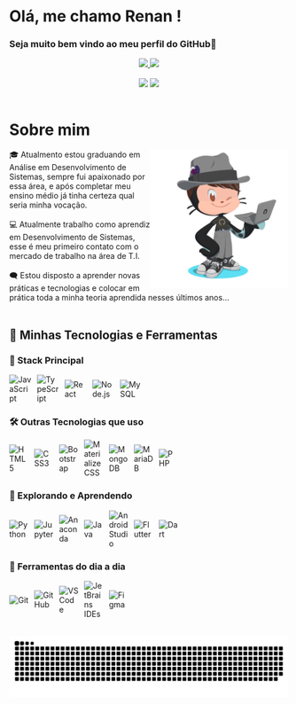 # Olá, me chamo Renan !
### Seja muito bem vindo ao meu perfil do GitHub👋

<div align="center">
<a href="https://github.com/RenanOliveiraSilva">
  <img loading="lazy" height="180em" src="https://github-readme-stats.vercel.app/api/top-langs/?username=RenanOliveiraSilva&layout=compact&langs_count=7&theme=midnight-purple"/>
  <img loading="lazy" height="180em" src="https://github-readme-stats.vercel.app/api?username=RenanOliveiraSilva&layout=compact&langs_count=7&hide=contribs,issues&theme=midnight-purple"/>

</div>
<br>
<div class="contato" align="center">
  <a href="https://www.linkedin.com/in/renan-de-oliveira-silva-416721289/" target="_blank"><img loading="lazy" src="https://img.shields.io/badge/-LinkedIn-%230077B5?style=for-the-badge&logo=linkedin&logoColor=white" target="_blank"></a>   
  <a href = "mailto:renandeoliveirasilva123@gmail.com"><img loading="lazy" src="https://img.shields.io/badge/Gmail-D14836?style=for-the-badge&logo=gmail&logoColor=white" target="_blank"></a>
</div>

<br>

  
# Sobre mim
  <img src="https://github.com/RenanOliveiraSilva/RenanOliveiraSilva/blob/main/img.png" alt=celebrate width=250 align=right>
<div>
  <div>
    🎓 Atualmento estou graduando em Análise em Desenvolvimento de Sistemas, sempre fui apaixonado por essa área, e após completar meu ensino médio já tinha certeza qual seria minha vocação.
  </div>
  <br>
  <div>
    💻 Atualmente trabalho como aprendiz em Desenvolvimento de Sistemas, esse é meu primeiro contato com o mercado de trabalho na área de T.I.
  </div>
    <br>
  <div>
    🗨️ Estou disposto a aprender novas práticas e tecnologias e colocar em prática toda a minha teoria aprendida nesses últimos anos...
  </div>
  
</div>

<br>

## 🚀 Minhas Tecnologias e Ferramentas

### 💎 Stack Principal
<div style="display: flex; align-items: center; gap: 10px; margin-bottom: 15px;">
  <img src="https://cdn.jsdelivr.net/gh/devicons/devicon@latest/icons/javascript/javascript-original.svg" width="40" title="JavaScript"/>
  <img src="https://cdn.jsdelivr.net/gh/devicons/devicon@latest/icons/typescript/typescript-original.svg" width="40" title="TypeScript"/>
  <img src="https://cdn.jsdelivr.net/gh/devicons/devicon@latest/icons/react/react-original.svg" width="40" title="React"/>
  <img src="https://cdn.jsdelivr.net/gh/devicons/devicon@latest/icons/nodejs/nodejs-original.svg" width="40" title="Node.js"/>
  <img src="https://cdn.jsdelivr.net/gh/devicons/devicon@latest/icons/mysql/mysql-original.svg" width="40" title="MySQL"/>
</div>

### 🛠️ Outras Tecnologias que uso
<div style="display: flex; align-items: center; flex-wrap: wrap; gap: 10px;">
  <img src="https://cdn.jsdelivr.net/gh/devicons/devicon@latest/icons/html5/html5-original.svg" width="35" title="HTML5"/>
  <img src="https://cdn.jsdelivr.net/gh/devicons/devicon@latest/icons/css3/css3-original.svg" width="35" title="CSS3"/>
  <img src="https://cdn.jsdelivr.net/gh/devicons/devicon@latest/icons/bootstrap/bootstrap-original.svg" width="35" title="Bootstrap"/>
  <img src="https://cdn.jsdelivr.net/gh/devicons/devicon@latest/icons/materializecss/materializecss-original.svg" width="35" title="MaterializeCSS"/>
  <img src="https://cdn.jsdelivr.net/gh/devicons/devicon@latest/icons/mongodb/mongodb-original-wordmark.svg" width="35" title="MongoDB"/>
  <img src="https://cdn.jsdelivr.net/gh/devicons/devicon@latest/icons/mariadb/mariadb-original.svg" width="35" title="MariaDB"/>
  <img src="https://cdn.jsdelivr.net/gh/devicons/devicon@latest/icons/php/php-original.svg" width="35" title="PHP"/>
</div>

### 🧪 Explorando e Aprendendo
<div style="display: flex; align-items: center; flex-wrap: wrap; gap: 10px;">
  <img src="https://cdn.jsdelivr.net/gh/devicons/devicon@latest/icons/python/python-original.svg" width="35" title="Python"/>
  <img src="https://cdn.jsdelivr.net/gh/devicons/devicon@latest/icons/jupyter/jupyter-original-wordmark.svg" width="35" title="Jupyter"/>
  <img src="https://cdn.jsdelivr.net/gh/devicons/devicon@latest/icons/anaconda/anaconda-original.svg" width="35" title="Anaconda"/>
  <img src="https://cdn.jsdelivr.net/gh/devicons/devicon@latest/icons/java/java-original.svg" width="35" title="Java"/>
  <img src="https://cdn.jsdelivr.net/gh/devicons/devicon@latest/icons/androidstudio/androidstudio-original.svg" width="35" title="Android Studio"/>
  <img src="https://cdn.jsdelivr.net/gh/devicons/devicon@latest/icons/flutter/flutter-original.svg" width="35" title="Flutter"/>
  <img src="https://cdn.jsdelivr.net/gh/devicons/devicon@latest/icons/dart/dart-original.svg" width="35" title="Dart"/>
</div>

### 🧰 Ferramentas do dia a dia
<div style="display: flex; align-items: center; flex-wrap: wrap; gap: 10px;">
  <img src="https://cdn.jsdelivr.net/gh/devicons/devicon@latest/icons/git/git-original.svg" width="35" title="Git"/>
  <img src="https://cdn.jsdelivr.net/gh/devicons/devicon@latest/icons/github/github-original.svg" width="35" title="GitHub"/>
  <img src="https://cdn.jsdelivr.net/gh/devicons/devicon@latest/icons/vscode/vscode-original.svg" width="35" title="VS Code"/>
  <img src="https://cdn.jsdelivr.net/gh/devicons/devicon@latest/icons/jetbrains/jetbrains-original.svg" width="35" title="JetBrains IDEs"/>
  <img src="https://cdn.jsdelivr.net/gh/devicons/devicon@latest/icons/figma/figma-original.svg" width="35" title="Figma"/>
</div>


<br>

 ![Snake animation](https://raw.githubusercontent.com/Platane/snk/output/github-contribution-grid-snake.svg)

<!--
**RenanOliveiraSilva/RenanOliveiraSilva** is a ✨ _special_ ✨ repository because its `README.md` (this file) appears on your GitHub profile.

Here are some ideas to get you started:

- 🔭 I’m currently working on ...
- 🌱 I’m currently learning ...
- 👯 I’m looking to collaborate on ...
- 🤔 I’m looking for help with ...
- 💬 Ask me about ...
- 📫 How to reach me: ...
- 😄 Pronouns: ...
- ⚡ Fun fact: ...
-->
